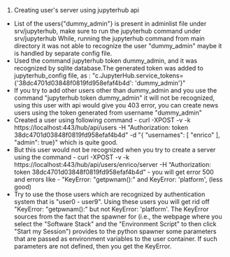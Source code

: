 1. Creating user's server using jupyterhub api
 - List of the users{"dummy_admin"} is present in adminlist file under srv/jupyterhub, make sure to run the jupyterhub command under srv/jupyterhub
 While, running the jupyterhub command from main directory it was not able to recognize the user "dummy_admin" maybe it is handled by 
 separate config file.
 - Used the command jupyterhub token dummy_admin, and it was recognized by sqlite database.The generated token was added to jupyterhub_config file, 
 as : "c.JupyterHub.service_tokens= {'38dc4701d03848f0819fd958efaf4b4d': 'dummy_admin'}"
 - If you try to add other users other than dummy_admin and you use the command "jupyterhub token dummy_admin" it will not be recognized, using this user with api would give you 403 error, you can create news users using the token generated from username "dummy_admin"
 - Created a user using following command - curl -XPOST -v -k https://localhost:443/hub/api/users -H "Authorization: token 38dc4701d03848f0819fd958efaf4b4d" -d "{ \"usernames\": [ \"enrico\" ], \"admin\": true}" which is quite good.
 - But this user would not be recognized when you try to create a server using the command - curl -XPOST -v -k https://localhost:443/hub/api/users/enrico/server -H “Authorization: token 38dc4701d03848f0819fd958efaf4b4d” - you will get error 500 and errors like -  "KeyError: "getpwnam():" and KeyError: 'platform', (less good)
 - Try to use the those users which are recognized by authentication system that is "user0 - user9". Using these users you will get rid off "KeyError: "getpwnam():" but not KeyError: 'platform'. The KeyError sources from the fact that the spawner for (i.e., the webpage where you select the "Software Stack" and the "Environment Script" to then click "Start my Session") provides to the python spawner some parameters that are passed as environment variables to the user container. If such parameters are not defined, then you get the KeyError.
